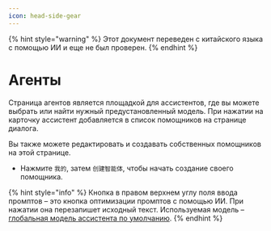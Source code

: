 ```yaml
---
icon: head-side-gear
---
```


{% hint style="warning" %}
Этот документ переведен с китайского языка с помощью ИИ и еще не был проверен.
{% endhint %}

# Агенты

Страница агентов является площадкой для ассистентов, где вы можете выбрать или найти нужный предустановленный модель. При нажатии на карточку ассистент добавляется в список помощников на странице диалога.

Вы также можете редактировать и создавать собственных помощников на этой странице.

* Нажмите `我的`, затем `创建智能体`, чтобы начать создание своего помощника.

{% hint style="info" %}
Кнопка в правом верхнем углу поля ввода промптов – это кнопка оптимизации промптов с помощью ИИ. При нажатии она перезапишет исходный текст. Используемая модель – [глобальная модель ассистента по умолчанию](broken-reference).
{% endhint %}